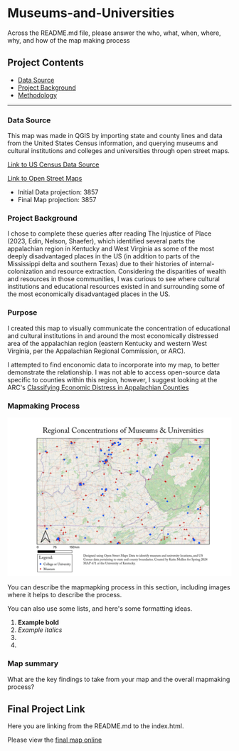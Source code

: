 # Museums-and-Universities

Across the README.md file, please answer the who, what, when, where, why, and how of the map making process

## Project Contents

- [Data Source](#data-source)
- [Project Background](#project-background)
- [Methodology](#methodology)

***

### Data Source
This map was made in QGIS by importing state and county lines and data from the United States Census information, and querying museums and cultural institutions and colleges and universities through open street maps.

<a href="https://www.census.gov/cgi-bin/geo/shapefiles/index.php?year=2023&layergroup=Counties+%28and+equivalent%29" target="_blank">Link to US Census Data Source</a>

<a href="https://www.openstreetmap.org/#map=5/34.904/-115.159" target="_blank">Link to Open Street Maps</a>

* Initial Data projection: 3857
* Final Map projection: 3857

### Project Background

I chose to complete these queries after reading The Injustice of Place (2023, Edin, Nelson, Shaefer), which identified several parts the appalachian region in Kentucky and West Virginia as some of the most deeply disadvantaged places in the US (in addition to parts of the Mississippi delta and southern Texas) due to their histories of internal-colonization and resource extraction. Considering the disparities of wealth and resources in those communities, I was curious to see where cultural institutions and educational resources existed in and surrounding some of the most economically disadvantaged places in the US. 

### Purpose

I created this map to visually communicate the concentration of educational and cultural institutions in and around the most economically distressed area of the appalachian region (eastern Kentucky and western West Virginia, per the Appalachian Regional Commission, or ARC).

I attempted to find enconomic data to incorporate into my map, to better demonstrate the relationship. I was not able to access open-source data specific to counties within this region, however, I suggest looking at the ARC's <a href="https://www.arc.gov/classifying-economic-distress-in-appalachian-counties/" target="_blank">Classifying Economic Distress in Appalachian Counties</a>

### Mapmaking Process

![Print Layout of Map](images/Print.png)

You can describe the mapmapking process in this section, including images where it helps to describe the process.

You can also use some lists, and here's some formatting ideas.

1. **Example bold**
2. *Example italics*
3. 
4. 

### Map summary

What are the key findings to take from your map and the overall mapmaking process?

## Final Project Link

Here you are linking from the README.md to the index.html.

Please view the [final map online](www.github...)

